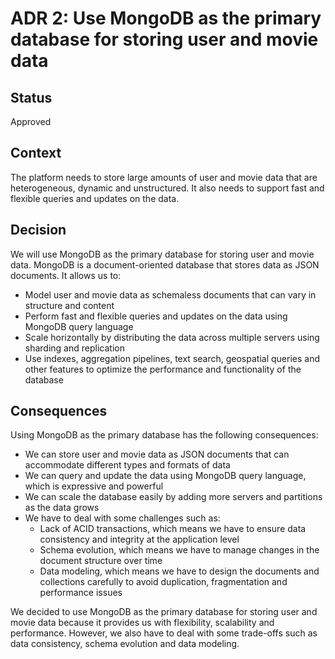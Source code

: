 # ADR 2: Use MongoDB as the primary database for storing user and movie data

## Status

Approved

## Context

The platform needs to store large amounts of user and movie data that are heterogeneous, dynamic and unstructured. It also needs to support fast and flexible queries and updates on the data.

## Decision

We will use MongoDB as the primary database for storing user and movie data. MongoDB is a document-oriented database that stores data as JSON documents. It allows us to:

- Model user and movie data as schemaless documents that can vary in structure and content
- Perform fast and flexible queries and updates on the data using MongoDB query language
- Scale horizontally by distributing the data across multiple servers using sharding and replication
- Use indexes, aggregation pipelines, text search, geospatial queries and other features to optimize the performance and functionality of the database

## Consequences

Using MongoDB as the primary database has the following consequences:

- We can store user and movie data as JSON documents that can accommodate different types and formats of data
- We can query and update the data using MongoDB query language, which is expressive and powerful
- We can scale the database easily by adding more servers and partitions as the data grows
- We have to deal with some challenges such as:
  - Lack of ACID transactions, which means we have to ensure data consistency and integrity at the application level
  - Schema evolution, which means we have to manage changes in the document structure over time
  - Data modeling, which means we have to design the documents and collections carefully to avoid duplication, fragmentation and performance issues



We decided to use MongoDB as the primary database for storing user and movie data because it provides us with flexibility, scalability and performance. However, we also have to deal with some trade-offs such as data consistency, schema evolution and data modeling.

